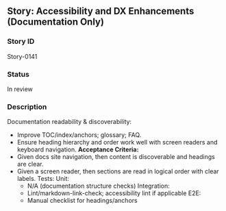 ## Story: Accessibility and DX Enhancements (Documentation Only)

### Story ID

Story-0141

### Status

In review

### Description

Documentation readability & discoverability:
- Improve TOC/index/anchors; glossary; FAQ.
- Ensure heading hierarchy and order work well with screen readers and keyboard navigation.
  **Acceptance Criteria:**
- Given docs site navigation, then content is discoverable and headings are clear.
- Given a screen reader, then sections are read in logical order with clear labels.
  Tests:
  Unit:
  - N/A (documentation structure checks)
    Integration:
  - Lint/markdown-link-check; accessibility lint if applicable
    E2E:
  - Manual checklist for headings/anchors
